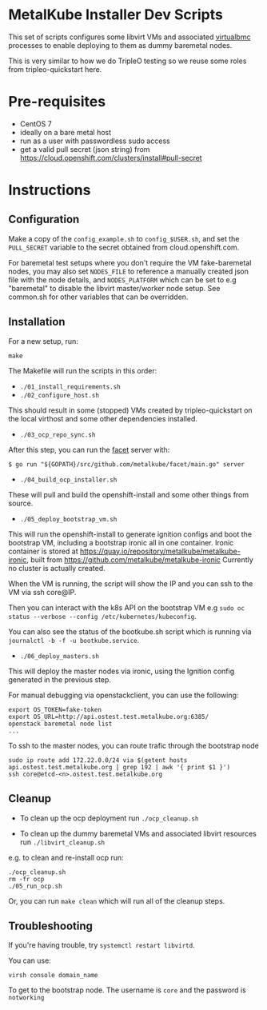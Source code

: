 MetalKube Installer Dev Scripts
===============================

This set of scripts configures some libvirt VMs and associated
[virtualbmc](https://docs.openstack.org/tripleo-docs/latest/install/environments/virtualbmc.html) processes to enable deploying to them as dummy baremetal nodes.

This is very similar to how we do TripleO testing so we reuse some roles
from tripleo-quickstart here.

# Pre-requisites

- CentOS 7
- ideally on a bare metal host
- run as a user with passwordless sudo access
- get a valid pull secret (json string) from https://cloud.openshift.com/clusters/install#pull-secret

# Instructions

## Configuration

Make a copy of the `config_example.sh` to `config_$USER.sh`, and set the `PULL_SECRET`
variable to the secret obtained from cloud.openshift.com.

For baremetal test setups where you don't require the VM fake-baremetal nodes, you may also
set `NODES_FILE` to reference a manually created json file with the node details, and
`NODES_PLATFORM` which can be set to e.g "baremetal" to disable the libvirt master/worker
node setup. See common.sh for other variables that can be overridden.

## Installation

For a new setup, run:

`make`

The Makefile will run the scripts in this order:

- `./01_install_requirements.sh`
- `./02_configure_host.sh`

This should result in some (stopped) VMs created by tripleo-quickstart on the
local virthost and some other dependencies installed.

- `./03_ocp_repo_sync.sh`

After this step, you can run the [facet](https://github.com/metalkube/facet)
server with:

```
$ go run "${GOPATH}/src/github.com/metalkube/facet/main.go" server
```

- `./04_build_ocp_installer.sh`

These will pull and build the openshift-install and some other things from
source.

- `./05_deploy_bootstrap_vm.sh`

This will run the openshift-install to generate ignition configs and boot the
bootstrap VM, including a bootstrap ironic all in one container.
Ironic container is stored at https://quay.io/repository/metalkube/metalkube-ironic, built from https://github.com/metalkube/metalkube-ironic
Currently no cluster is actually created.

When the VM is running, the script will show the IP and you can ssh to the
VM via ssh core@IP.

Then you can interact with the k8s API on the bootstrap VM e.g
`sudo oc status --verbose --config /etc/kubernetes/kubeconfig`.

You can also see the status of the bootkube.sh script which is running via
`journalctl -b -f -u bootkube.service`.

- `./06_deploy_masters.sh`

This will deploy the master nodes via ironic, using the Ignition config
generated in the previous step.

For manual debugging via openstackclient, you can use the following:

```
export OS_TOKEN=fake-token
export OS_URL=http://api.ostest.test.metalkube.org:6385/
openstack baremetal node list
...
```

To ssh to the master nodes, you can route trafic through the bootstrap node
```
sudo ip route add 172.22.0.0/24 via $(getent hosts api.ostest.test.metalkube.org | grep 192 | awk '{ print $1 }')
ssh core@etcd-<n>.ostest.test.metalkube.org
```

## Cleanup

- To clean up the ocp deployment run `./ocp_cleanup.sh`

- To clean up the dummy baremetal VMs and associated libvirt resources run `./libvirt_cleanup.sh`

e.g. to clean and re-install ocp run:

```
./ocp_cleanup.sh
rm -fr ocp
./05_run_ocp.sh
```

Or, you can run `make clean` which will run all of the cleanup steps.

## Troubleshooting
If you're having trouble, try `systemctl restart libvirtd`.

You can use:

```
virsh console domain_name
```

To get to the bootstrap node. The username is `core` and the password is `notworking`
